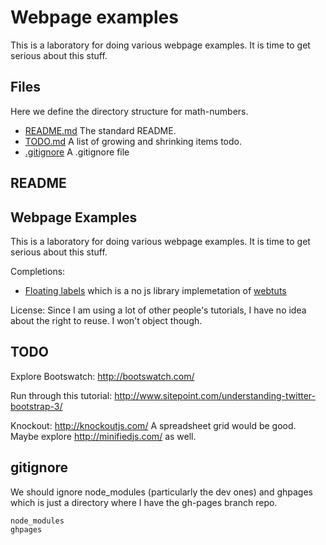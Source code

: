 # Webpage examples

This is a laboratory for doing various webpage examples. It is time to get serious about this stuff. 

## Files

Here we define the directory structure for math-numbers.

* [README.md](#readme "save:| clean raw") The standard README.
* [TODO.md](#todo "save: | clean raw") A list of growing and shrinking items todo.
* [.gitignore](#gitignore "Save:") A .gitignore file


## README


 ## Webpage Examples

This is a laboratory for doing various webpage examples. It is time to get serious about this stuff. 

Completions: 

* [Floating labels](http://jostylr.github.io/webpage-examples/floatinglabel.html) which is a no js library implemetation of [webtuts](http://webdesign.tutsplus.com/tutorials/ux-tutorials/implementing-the-float-label-form-pattern/)


License: Since I am using a lot of other people's tutorials, I have no idea about the right to reuse. I won't object though. 

## TODO

Explore Bootswatch: http://bootswatch.com/

Run through this tutorial:  http://www.sitepoint.com/understanding-twitter-bootstrap-3/

Knockout:  http://knockoutjs.com/   A spreadsheet grid would be good. Maybe explore http://minifiedjs.com/  as well.


## gitignore

We should ignore node_modules (particularly the dev ones) and ghpages which is just a directory where I have the gh-pages branch repo. 

    node_modules
    ghpages

